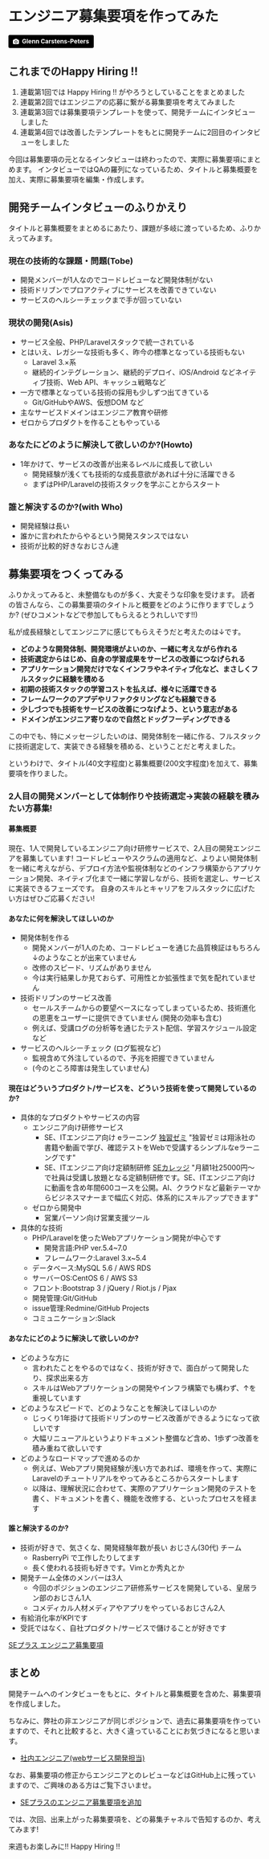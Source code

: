 # エンジニア募集要項を作ってみた

<a style="background-color:black;color:white;text-decoration:none;padding:4px 6px;font-family:-apple-system, BlinkMacSystemFont, &quot;San Francisco&quot;, &quot;Helvetica Neue&quot;, Helvetica, Ubuntu, Roboto, Noto, &quot;Segoe UI&quot;, Arial, sans-serif;font-size:12px;font-weight:bold;line-height:1.2;display:inline-block;border-radius:3px;" href="https://unsplash.com/@glenncarstenspeters?utm_medium=referral&amp;utm_campaign=photographer-credit&amp;utm_content=creditBadge" target="_blank" rel="noopener noreferrer" title="Download free do whatever you want high-resolution photos from Glenn Carstens-Peters"><span style="display:inline-block;padding:2px 3px;"><svg xmlns="http://www.w3.org/2000/svg" style="height:12px;width:auto;position:relative;vertical-align:middle;top:-1px;fill:white;" viewBox="0 0 32 32"><title>create_JD.jpg</title><path d="M20.8 18.1c0 2.7-2.2 4.8-4.8 4.8s-4.8-2.1-4.8-4.8c0-2.7 2.2-4.8 4.8-4.8 2.7.1 4.8 2.2 4.8 4.8zm11.2-7.4v14.9c0 2.3-1.9 4.3-4.3 4.3h-23.4c-2.4 0-4.3-1.9-4.3-4.3v-15c0-2.3 1.9-4.3 4.3-4.3h3.7l.8-2.3c.4-1.1 1.7-2 2.9-2h8.6c1.2 0 2.5.9 2.9 2l.8 2.4h3.7c2.4 0 4.3 1.9 4.3 4.3zm-8.6 7.5c0-4.1-3.3-7.5-7.5-7.5-4.1 0-7.5 3.4-7.5 7.5s3.3 7.5 7.5 7.5c4.2-.1 7.5-3.4 7.5-7.5z"></path></svg></span><span style="display:inline-block;padding:2px 3px;">Glenn Carstens-Peters</span></a>

## これまでのHappy Hiring !!
1. 連載第1回では Happy Hiring !! がやろうとしていることをまとめました
2. 連載第2回ではエンジニアの応募に繋がる募集要項を考えてみました
3. 連載第3回では募集要項テンプレートを使って、開発チームにインタビューしました
4. 連載第4回では改善したテンプレートをもとに開発チームに2回目のインタビューをしました

今回は募集要項の元となるインタビューは終わったので、実際に募集要項にまとめます。
インタビューではQAの羅列になっているため、タイトルと募集概要を加え、実際に募集要項を編集・作成します。

## 開発チームインタビューのふりかえり
タイトルと募集概要をまとめるにあたり、課題が多岐に渡っているため、ふりかえってみます。

### 現在の技術的な課題・問題(Tobe)
* 開発メンバーが1人なのでコードレビューなど開発体制がない
* 技術ドリブンでプロアクティブにサービスを改善できていない
* サービスのヘルシーチェックまで手が回っていない

### 現状の開発(Asis)
* サービス全般、PHP/Laravelスタックで統一されている
* とはいえ、レガシーな技術も多く、昨今の標準となっている技術もない
    * Laravel 3.×系
    * 継続的インテグレーション、継続的デプロイ、iOS/Android などネイティブ技術、Web API、キャッシュ戦略など
* 一方で標準となっている技術の採用も少しずつ出てきている
    * Git/GitHubやAWS、仮想DOM など
* 主なサービスドメインはエンジニア教育や研修
* ゼロからプロダクトを作ることもやっている

### あなたにどのように解決して欲しいのか?(Howto)
* 1年かけて、サービスの改善が出来るレベルに成長して欲しい
    * 開発経験が浅くても技術的な成長意欲があれば十分に活躍できる
    * まずはPHP/Laravelの技術スタックを学ぶことからスタート

### 誰と解決するのか?(with Who)
* 開発経験は長い
* 誰かに言われたからやるという開発スタンスではない
* 技術が比較的好きなおじさん達

## 募集要項をつくってみる
ふりかえってみると、未整備なものが多く、大変そうな印象を受けます。
読者の皆さんなら、この募集要項のタイトルと概要をどのように作りますでしょうか?  (ぜひコメントなどで参加してもらえるとうれしいです!!)

私が成長経験としてエンジニアに感じてもらえそうだと考えたのは↓です。

* **どのような開発体制、開発環境がよいのか、一緒に考えながら作れる**
* **技術選定からはじめ、自身の学習成果をサービスの改善につなげられる**
* **アプリケーション開発だけでなくインフラやネイティブ化など、まさしくフルスタックに経験を積める**
* **初期の技術スタックの学習コストを払えば、様々に活躍できる**
* **フレームワークのアプデやリファクタリングなども経験できる**
* **少しづつでも技術をサービスの改善につなげよう、という意志がある**
* **ドメインがエンジニア寄りなので自然とドッグフーディングできる**

この中でも、特にメッセージしたいのは、開発体制を一緒に作る、フルスタックに技術選定して、実装できる経験を積める、ということだと考えました。

というわけで、タイトル(40文字程度)と募集概要(200文字程度)を加えて、募集要項を作りました。

### 2人目の開発メンバーとして体制作りや技術選定→実装の経験を積みたい方募集!

#### 募集概要
現在、1人で開発しているエンジニア向け研修サービスで、2人目の開発エンジニアを募集しています!
コードレビューやスクラムの適用など、よりよい開発体制を一緒に考えながら、デプロイ方法や監視体制などのインフラ構築からアプリケーション開発、ネイティブ化まで一緒に学習しながら、技術を選定し、サービスに実装できるフェーズです。
自身のスキルとキャリアをフルスタックに広げたい方はぜひご応募ください!

#### あなたに何を解決してほしいのか
* 開発体制を作る
  * 開発メンバーが1人のため、コードレビューを通じた品質検証はもちろん↓のようなことが出来ていません
  * 改修のスピード、リズムがありません
  * 今は実行結果しか見ておらず、可用性とか拡張性まで気を配れていません
* 技術ドリブンのサービス改善
  * セールスチームからの要望ベースになってしまっているため、技術進化の恩恵をユーザーに提供できていません (開発の効率も含む)
  * 例えば、受講ログの分析等を通じたテスト配信、学習スケジュール設定など
* サービスのヘルシーチェック (ログ監視など)
  * 監視含めて外注しているので、予兆を把握できていません
  * (今のところ障害は発生していません)

#### 現在はどういうプロダクト/サービスを、どういう技術を使って開発しているのか?
* 具体的なプロダクトやサービスの内容
  * エンジニア向け研修サービス
    * SE、ITエンジニア向け eラーニング [独習ゼミ](https://www.seplus.jp/dokushuzemi/doku_zemi/)
    "独習ゼミは翔泳社の書籍や動画で学び、確認テストをWebで受講するシンプルなeラーニングです"
    * SE、ITエンジニア向け定額制研修 [SEカレッジ](https://www.seplus.jp/dokushuzemi/secollege/)
    "月額1社25000円～で社員は受講し放題となる定額制研修です。SE、ITエンジニア向けに動画を含め年間600コースを公開。AI、クラウドなど最新テーマからビジネスマナーまで幅広く対応、体系的にスキルアップできます"
  * ゼロから開発中
    * 営業パーソン向け営業支援ツール
* 具体的な技術
  * PHP/Laravelを使ったWebアプリケーション開発が中心です
    * 開発言語:PHP ver.5.4~7.0
    * フレームワーク:Laravel 3.x~5.4
  * データベース:MySQL 5.6 / AWS RDS
  * サーバーOS:CentOS 6 / AWS S3
  * フロント:Bootstrap 3 / jQuery / Riot.js / Pjax
  * 開発管理:Git/GitHub
  * issue管理:Redmine/GitHub Projects
  * コミュニケーション:Slack

#### あなたにどのように解決して欲しいのか?
* どのような方に
  * 言われたことをやるのではなく、技術が好きで、面白がって開発したり、探求出来る方
  * スキルはWebアプリケーションの開発やインフラ構築でも構わず、↑を重視しています
* どのようなスピードで、どのようなことを解決してほしいのか
  * じっくり1年掛けて技術ドリブンのサービス改善ができるようになって欲しいです
  * 大幅リニューアルというよりドキュメント整備など含め、1歩ずつ改善を積み重ねて欲しいです
* どのようなロードマップで進めるのか
  * 例えば、Webアプリ開発経験が浅い方であれば、環境を作って、実際にLaravelのチュートリアルをやってみるところからスタートします
  * 以降は、理解状況に合わせて、実際のアプリケーション開発のテストを書く、ドキュメントを書く、機能を改修する、といったプロセスを経ます

#### 誰と解決するのか?
* 技術が好きで、気さくな、開発経験年数が長い おじさん(30代) チーム
  * RasberryPi で工作したりしてます
  * 長く使われる技術も好きです。Vimとか秀丸とか
* 開発チーム全体のメンバーは3人
  * 今回のポジションのエンジニア研修系サービスを開発している、皇居ラン部のおじさん1人
  * コメディカル人材メディアやアプリをやっているおじさん2人
* 有給消化率がKPIです
* 受託ではなく、自社プロダクト/サービスで儲けることが好きです

[SEプラス エンジニア募集要項](https://github.com/sezemiadmin/happy-hiring/blob/master/activities/seplus_job_description.md)


## まとめ
開発チームへのインタビューをもとに、タイトルと募集概要を含めた、募集要項を作成しました。

ちなみに、弊社の非エンジニアが同じポジションで、過去に募集要項を作っていますので、それと比較すると、大きく違っていることにお気づきになると思います。

* [社内エンジニア(webサービス開発担当)](https://www.seplus.jp/#recruit)

なお、募集要項の修正からエンジニアとのレビューなどはGitHub上に残っていますので、ご興味のある方はご覧下さいませ。

* [SEプラスのエンジニア募集要項を追加](https://github.com/sezemiadmin/happy-hiring/pull/10)

では、次回、出来上がった募集要項を、どの募集チャネルで告知するのか、考えてみます!

来週もお楽しみに!!
Happy Hiring !!
